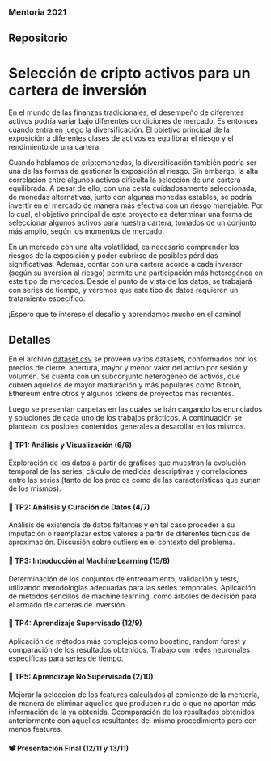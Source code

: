### Mentoria 2021

## Repositorio

# Selección de cripto activos para un cartera de inversión

En el mundo de las finanzas tradicionales, el desempeño de diferentes activos podría variar bajo diferentes condiciones de mercado. Es entonces cuando entra en juego la diversificación. El objetivo principal de la exposición a diferentes clases de activos es equilibrar el riesgo y el rendimiento de una cartera. 

Cuando hablamos de criptomonedas, la diversificación también podría ser una de las formas de gestionar la exposición al riesgo. Sin embargo, la alta correlación entre algunos activos dificulta la selección de una cartera equilibrada. A pesar de ello, con una cesta cuidadosamente seleccionada, de monedas alternativas, junto con algunas monedas estables, se podría invertir en el mercado de manera más efectiva con un riesgo manejable. Por lo cual, el objetivo principal de este proyecto es determinar una forma de seleccionar algunos activos para nuestra cartera, tomados de un conjunto más amplio, según los momentos de mercado.

En un mercado con una alta volatilidad, es necesario comprender los riesgos de la exposición y poder cubrirse de posibles pérdidas significativas. Además, contar con una cartera acorde a cada inversor (según su aversión al riesgo) permite una participación más heterogénea en este tipo de mercados. Desde el punto de vista de los datos, se trabajará con series de tiempo, y veremos que este tipo de datos requieren un tratamiento específico.

¡Espero que te interese el desafío y aprendamos mucho en el camino!

## Detalles

En el archivo [dataset.csv](https://github.com/martinezarraigadamaria/MentoriaDiploDatos2021/tree/master/data) se proveen varios datasets, conformados por los precios de cierre, apertura, mayor y menor valor del activo por sesión y volumen. Se cuenta con un subconjunto heterogéneo de activos, que cubren aquellos de mayor maduración y más populares como Bitcoin, Ethereum entre otros y algunos tokens de proyectos más recientes.

Luego se presentan carpetas en las cuales se irán cargando los enunciados y soluciones de cada uno de los trabajos prácticos. A continuación se plantean los posibles contenidos generales a desarollar en los mismos.

#### 📌 TP1: Análisis y Visualización (6/6)

Exploración de los datos a partir de gráficos que muestran la evolución temporal de las series, cálculo de medidas descriptivas y correlaciones entre las series (tanto de los precios como de las características que surjan de los mismos).

#### 📌 TP2: Análisis y Curación de Datos (4/7)

Análisis de existencia de datos faltantes y en tal caso proceder a su imputación o reemplazar estos valores a partir de diferentes técnicas de aproximación. Discusión sobre outliers en el contexto del problema.

#### 📌 TP3: Introducción al Machine Learning (15/8)

Determinación de los conjuntos de entrenamiento, validación y tests, utilizando metodologías adecuadas para las series temporales. Aplicación de métodos sencillos de machine learning, como árboles de decisión para el armado de carteras de inversión.

#### 📌 TP4: Aprendizaje Supervisado (12/9)

Aplicación de métodos más complejos como boosting, random forest y comparación de  los resultados obtenidos. Trabajo con redes neuronales específicas para series de tiempo.

#### 📌 TP5: Aprendizaje No Supervisado (2/10)

Mejorar la selección de los features calculados al comienzo de la mentoría, de manera de eliminar aquellos que producen ruido o que no aportan más información de la ya obtenida. Ccomparación de los resultados obtenidos anteriormente con aquellos resultantes del mismo procedimiento pero con menos features.

#### 📽️ Presentación Final (12/11 y 13/11) 





